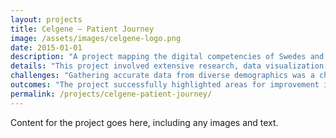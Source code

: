 ```yaml
---
layout: projects
title: Celgene – Patient Journey
image: /assets/images/celgene-logo.png
date: 2015-01-01
description: "A project mapping the digital competencies of Swedes and providing key insights into digital literacy across various demographics."
details: "This project involved extensive research, data visualization, and collaboration with digital literacy experts. The aim was to create a comprehensive overview of digital skills in Sweden."
challenges: "Gathering accurate data from diverse demographics was a challenge, as was designing a user-friendly visualization format that made the insights accessible to a wide audience."
outcomes: "The project successfully highlighted areas for improvement in digital literacy and provided a roadmap for future educational initiatives in Sweden."
permalink: /projects/celgene-patient-journey/
---
```

Content for the project goes here, including any images and text.